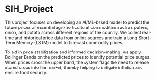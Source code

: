 # SIH_Project

<title>AI-ML Based Price Prediction for Agri-Horticultural Commodities</title>
This project focuses on developing an AI/ML-based model to predict the future prices of essential agri-horticultural commodities such as pulses, onion, and potato across different regions of the country. We collect real-time and historical price data from online sources and train a Long Short-Term Memory (LSTM) model to forecast commodity prices.

To aid in price stabilization and informed decision-making, we apply Bollinger Bands on the predicted prices to identify potential price surges. When prices cross the upper band, the system flags the need to release stored crops into the market, thereby helping to mitigate inflation and ensure food security.
